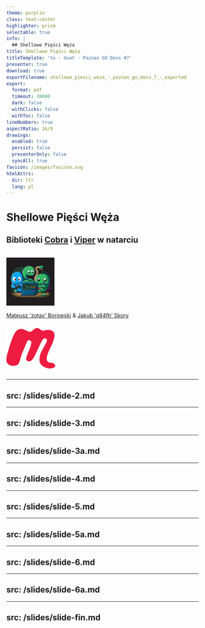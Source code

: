 ```yaml
---
theme: purplin
class: text-center
highlighter: prism
selectable: true
info: |
  ## Shellowe Pięści Węża
title: Shellowe Pięści Węża
titleTemplate: '%s - Goat - Poznan GO Devs #7'
presenter: true
download: true
exportFilename: shellowe_piesci_weza_-_poznan_go_devs_7_-_exported
export:
  format: pdf
  timeout: 30000
  dark: false
  withClicks: false
  withToc: false
lineNumbers: true
aspectRatio: 16/9
drawings:
  enabled: true
  persist: false
  presenterOnly: false
  syncAll: true
favicon: /images/favicon.svg
htmlAttrs:
  dir: ltr
  lang: pl
---
```


# Shellowe Pięści Węża

## Biblioteki [Cobra](https://cobra.dev) i [Viper](https://github.com/spf13/viper) w natarciu  
<br>
<img src="/images/go_programming_language_mascot_and_two_snakes_as_friends_midjourney.png" style="width:25%; height:25%;margin:auto" class="m-40 h-40 rounded shadow" title="snakes" alt="Go Programming Language Mascot and two snakes as friends midjourney"/>

[Mateusz 'zotax' Borowski](https://mateuszborowski.pl) & [Jakub 'q84fh' Skory](https://q84fh.net)

<!-- Copy this block for every slide -->
<BarBottom  title="Goat - Poznań Go Devs #7">
  <Item text="Meetup">
    <a href="https://www.meetup.com/pl-PL/goat-poznan-go-devs/"><img src="/images/meetup-icon.svg" class="w-5"/></a>
  </Item>
</BarBottom>


<!-- Use boilerplate.md for new slides -->
<!-- Plan prezentacji -->
---
src: /slides/slide-2.md
---

<!-- Dlaczego Cobra i Viper są *awesome* ? - quote -->
---
src: /slides/slide-3.md
---

<!-- Dlaczego Cobra i Viper są *awesome* ? - happy people -->
---
src: /slides/slide-3a.md
---

<!-- Kto za tym stoi i czy pozostanę bez wsparcia tydzień po wrzuceniu na proda? -->
---
src: /slides/slide-4.md
---

<!-- Do czego te biblioteki się nadają? - quote -->
---
src: /slides/slide-5.md
---

<!-- Do czego te biblioteki się nadają? - tabelka -->
---
src: /slides/slide-5a.md
---

<!-- Cobra - quote -->
---
src: /slides/slide-6.md
---

<!-- Cobra - provides -->
---
src: /slides/slide-6a.md
---

<!-- FIN -->
---
src: /slides/slide-fin.md
---